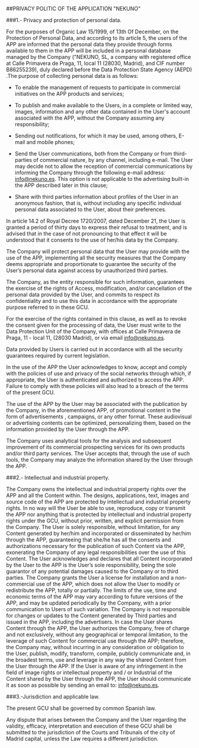 ##PRIVACY POLITIC OF THE APPLICATION "NEKUNO"

###1.- Privacy and protection of personal data. 

For the purposes of Organic Law 15/1999, of 13th Of December, on the Protection of Personal Data, and according to its article 5, the users of the APP are informed that the personal data they provide through forms available to them in the APP will be included in a personal database managed by the Company ("NEKUNO, SL, a company with registered office at Calle Primavera de Praga, 11, local 11 (28030, Madrid), and CIF number B86255239), duly declared before the Data Protection State Agency (AEPD) .The purpose of collecting personal data is as follows: 

- To enable the management of requests to participate in commercial initiatives on the  APP products and services; 

- To publish and make available to the Users, in a complete or limited way, images, information and any other data contained in the User's account associated with the APP, without the Company assuming any responsibility; 

- Sending out notifications, for which it may be used, among others, E-mail and mobile phones; 

- Send the User communications, both from the Company or from third-parties of  commercial nature, by any channel, including e-mail. The User may decide not to allow the reception of commercial communications by informing the Company through the following e-mail address: info@nekuno.es. This option is not applicable to the advertising built-in the APP described later in this clause; 

- Share with third parties information about profiles of the User in an anonymous fashion, that is, without including any specific individual personal data associated to the User, about their preferences. 

In article 14.2 of Royal Decree 1720/2007, dated December 21, the User is granted a period of thirty days to express their refusal to treatment, and is advised that in the case of not pronouncing to that effect it will be understood that it consents to the use of her/his data by the Company.

The Company will protect personal data that the User may provide with the use of the APP, implementing all the security measures that the Company deems appropriate and proportionate to guarantee the security of the User’s personal data against access by unauthorized third parties.

The Company, as the entity responsible for such information, guarantees the exercise of the rights of Access, modification, and/or cancellation of the personal data provided by the User, and commits to respect its confidentiality and to use this data in accordance with the appropriate purpose referred to in these GCU. 

For the exercise of the rights contained in this clause, as well as to revoke the consent given for the processing of data, the User must write to the Data Protection Unit of the Company, with offices at Calle Primavera de Praga, 11 - local 11, (28030 Madrid), or via email info@nekuno.es.

Data provided by Users is carried out in accordance with all the security guarantees required by current legislation.
 
In the use of the APP the User acknowledges to know, accept and comply with the policies of use and privacy of the social networks through which, if appropriate, the User is authenticated and authorized to access the APP. Failure to comply with these policies will also lead to a breach of the terms of the present GCU.

The use of the APP by the User may be associated with the publication by the Company, in the aforementioned APP, of promotional content in the form of advertisements , campaigns, or any other format. These audiovisual or advertising contents can be optimized, personalizing them, based on the information provided by the User through the APP. 

The Company uses analytical tools for the analysis and subsequent improvement of its commercial prospecting services for its own products and/or third party services. The User accepts that, through the use of such tools, the Company may analyze the information shared by the User through the APP.


###2.- Intellectual and industrial property. 

The Company owns the intellectual and industrial property rights over the APP and all the Content within. The designs, applications, text, images and source code of the APP are protected by intellectual and industrial property rights. In no way will the User be able to use, reproduce, copy or transmit the APP nor anything that is protected by intellectual and industrial property rights under the GCU, without prior, written, and explicit permission from the Company. The User is solely responsible, without limitation, for any Content generated by her/him and incorporated or disseminated by her/him through the APP, guaranteeing that she/he has all the consents and authorizations necessary for the publication of such Content via the APP, exonerating the Company of any legal responsibilities over the use of this Content. The User acknowledges and declares that all Content incorporated by the User to the APP is the User’s sole responsibility, being the sole guarantor of any potential damages caused to the Company or to third parties. The Company grants the User a license for installation and a non-commercial use of the APP, which does not allow the User to modify or redistribute the APP, totally or partially. The limits of the use, time and economic terms of the APP may vary according to future versions of the APP, and may be updated periodically by the Company, with a prior communication to Users of such variation. The Company is not responsible for changes or updates to the Content generated by Third parties and issued in the APP, including the advertisers. In case the User shares Content through the APP, the User authorizes the Company, free of charge and not exclusively, without any geographical or temporal limitation, to the leverage of such Content for commercial use through the APP; therefore, the Company may, without incurring in  any consideration or obligation to the User, publish, modify, transform, compile, publicly communicate and, in the broadest terms, use and leverage in any way the shared Content from the User through the APP. If the User is aware of any infringement in the field of image rights or intellectual property and / or Industrial of the Content shared by the User through the APP, the User should communicate it as soon as possible by sending an email to: info@nekuno.es.


###3.-Jurisdiction and applicable law. 

The present GCU shall be governed by common Spanish law. 

Any dispute that arises between the Company and the User regarding the validity, efficacy, interpretation and execution of these GCU shall be submitted to the jurisdiction of the Courts and Tribunals of the city of Madrid capital, unless the Law requires a different jurisdiction.
